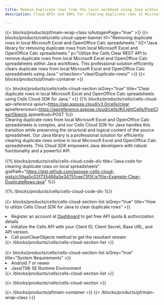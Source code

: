 ```yaml
---
title: Remove duplicate rows from the local workbook using Java within Aspose Cells Cloud environment. 
description: Cloud APIs and SDKs for clearing duplicate rows in Microsoft Excel and OpenOffice Calc using Java. Clear duplicate rows in local spreadsheets with the Cells Cloud SDK for Java. 

---
```



{{< blocks/products/pf/main-wrap-class isAutogenPage="true" >}}
{{< blocks/products/cells/cells-cloud-upper-banner h1="Removing duplicate rows in local Microsoft Excel and OpenOffice Calc spreadsheets." h2="Java library for removing duplicate rows from local Microsoft Excel and OpenOffice Calc spreadsheets." p="Utilize the Cells Clear REST API to remove duplicate rows from local Microsoft Excel and OpenOffice Calc spreadsheets within Java workflows. This professional solution efficiently clears duplicate rows from local Microsoft Excel and OpenOffice Calc spreadsheets using Java." urlsection="clear/Duplicate-rows/" >}}
{{< blocks/products/pf/main-container >}}

{{< blocks/products/cells/cells-cloud-section isGrey="true"  title="Clear duplicate rows in local Microsoft Excel and OpenOffice Calc spreadsheets using Cells Cloud SDK for Java." >}}
{{% blocks/products/cells/cells-cloud-api-reference  apiurl=https://api.aspose.cloud/v3.0/cells/clear  apireferenceurl=https://apireference.aspose.cloud/cells/#/LightCells/PostClearObjects  apimethod=POST %}}
<br/>
Clearing duplicate rows from local Microsoft Excel and OpenOffice Calc spreadsheets is complex, and our Cells Cloud SDK for Java handles this transition while preserving the structural and logical content of the source spreadsheet. Our Java library is a professional solution for efficiently clearing duplicate rows online in local Microsoft Excel and OpenOffice Calc spreadsheets. This Cloud SDK empowers Java developers with robust functionality and a powerful API.
<br/>
<br/>
{{% blocks/products/cells/cells-cloud-code-div title="Java code for clearing duplicate rows on local spreadsheets" gistPath="https://gist.github.com/aspose-cells-cloud-gists/c59aa5c02f735466a5e34751cee73f5f.js?file=Example-Clear-DuplicateRows.java" %}}
  
{{% /blocks/products/cells/cells-cloud-code-div  %}}
<br/>
<br/>
{{< blocks/products/cells/cells-cloud-section-list isGrey="true"  title="How to utilize Cells Cloud SDK for Java to clear duplicate rows" >}}
<li>Register an account at <a href="https://dashboard.aspose.cloud/">Dashboard</a> to get free API quota & authorization details</li>
<li>Initialize the Cells API with your Client ID, Client Secret, Base URL, and API version.</li>
<li>Call postClearObjects method to get the resultant stream</li>
{{< /blocks/products/cells/cells-cloud-section-list >}}
<br/>
<br/>
{{< blocks/products/cells/cells-cloud-section-list isGrey="true"  title="System Requirements" >}}
<li>Android 7 or newer</li>
<li>Java(TM) SE Runtime Environment</li>
{{< /blocks/products/cells/cells-cloud-section-list >}}

{{< /blocks/products/cells/cells-cloud-section >}}

{{< /blocks/products/pf/main-container >}}
{{< /blocks/products/pf/main-wrap-class >}}
